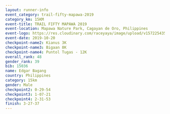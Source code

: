 ```yaml
---
layout: runner-info 
event_category: trail-fifty-mapawa-2019 
category_km: 15KM 
event-title: TRAIL FIFTY MAPAWA 2019 
event-location: Mapawa Nature Park, Cagayan de Oro, Philippines 
event-logo: https://res.cloudinary.com/raceyaya/image/upload/v1572254355/logo/trail-fifty-mapawa_fizjmb.jpg 
event-date: 2019-10-20 
checkpoint-name2: Kianus 3K 
checkpoint-name3: Bigaan 8K 
checkpoint-name4: Puntol Tugas - 12K 
overall_rank: 48
gender_rank: 39
bib: 15036
name: Edgar Bagang
country: Philippines
category: 15km
gender: Male
checkpoint2: 0-29-54
checkpoint3: 1-07-21
checkpoint4: 2-31-53
finish: 3-27-37
---
```

